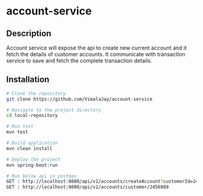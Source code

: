 # account-service

## Description
Account service will expose the api to create new current account and it fetch the details of customer accounts. It communicate with transaction service to save and fetch the complete transaction details.

## Installation


```bash
# Clone the repository
git clone https://github.com/VimalaJay/account-service

# Navigate to the project directory
cd local-repository

# Run test
mvn test

# Build application
mvn clean install

# Deploy the project
mvn spring-boot:run

# Run below api in postman
GET : http://localhost:8080/api/v1/accounts/createAccount?customerId=2456989&initialCredit=250
GET : http://localhost:8080/api/v1/accounts/customer/2456989
